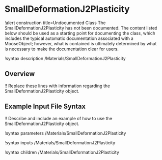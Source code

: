 # SmallDeformationJ2Plasticity

!alert construction title=Undocumented Class
The SmallDeformationJ2Plasticity has not been documented. The content listed below should be used as a starting point for
documenting the class, which includes the typical automatic documentation associated with a
MooseObject; however, what is contained is ultimately determined by what is necessary to make the
documentation clear for users.

!syntax description /Materials/SmallDeformationJ2Plasticity

## Overview

!! Replace these lines with information regarding the SmallDeformationJ2Plasticity object.

## Example Input File Syntax

!! Describe and include an example of how to use the SmallDeformationJ2Plasticity object.

!syntax parameters /Materials/SmallDeformationJ2Plasticity

!syntax inputs /Materials/SmallDeformationJ2Plasticity

!syntax children /Materials/SmallDeformationJ2Plasticity
